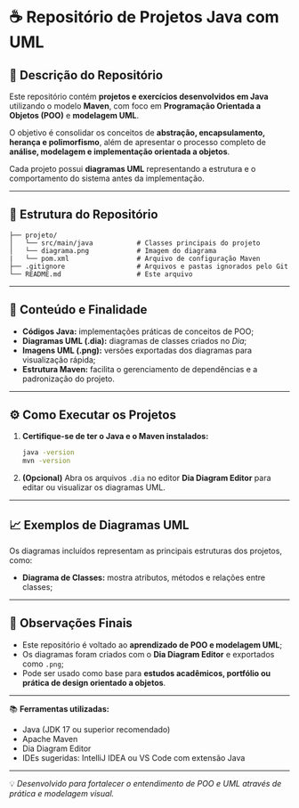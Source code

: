 # ☕ Repositório de Projetos Java com UML

## 📘 Descrição do Repositório

Este repositório contém **projetos e exercícios desenvolvidos em Java** utilizando o modelo **Maven**, com foco em **Programação Orientada a Objetos (POO)** e **modelagem UML**.

O objetivo é consolidar os conceitos de **abstração, encapsulamento, herança e polimorfismo**, além de apresentar o processo completo de **análise, modelagem e implementação orientada a objetos**.

Cada projeto possui **diagramas UML** representando a estrutura e o comportamento do sistema antes da implementação.

---

## 📂 Estrutura do Repositório

```                     
├── projeto/                     
│   └── src/main/java           # Classes principais do projeto
│   └── diagrama.png            # Imagem do diagrama
|   └── pom.xml                 # Arquivo de configuração Maven                   
├── .gitignore                  # Arquivos e pastas ignorados pelo Git
└── README.md                   # Este arquivo
```

---

## 🧠 Conteúdo e Finalidade

- **Códigos Java:** implementações práticas de conceitos de POO;  
- **Diagramas UML (.dia):** diagramas de classes criados no *Dia*;  
- **Imagens UML (.png):** versões exportadas dos diagramas para visualização rápida;  
- **Estrutura Maven:** facilita o gerenciamento de dependências e a padronização do projeto.

---

## ⚙️ Como Executar os Projetos

1. **Certifique-se de ter o Java e o Maven instalados:**
   ```bash
   java -version
   mvn -version
   ```

2. **(Opcional)** Abra os arquivos `.dia` no editor **Dia Diagram Editor** para editar ou visualizar os diagramas UML.

---

## 📈 Exemplos de Diagramas UML

Os diagramas incluídos representam as principais estruturas dos projetos, como:

- **Diagrama de Classes:** mostra atributos, métodos e relações entre classes;  
---

## 🧾 Observações Finais

- Este repositório é voltado ao **aprendizado de POO e modelagem UML**;  
- Os diagramas foram criados com o **Dia Diagram Editor** e exportados como `.png`;  
- Pode ser usado como base para **estudos acadêmicos, portfólio ou prática de design orientado a objetos**.

---

📚 **Ferramentas utilizadas:**
- Java (JDK 17 ou superior recomendado)
- Apache Maven
- Dia Diagram Editor
- IDEs sugeridas: IntelliJ IDEA ou VS Code com extensão Java

---

💡 *Desenvolvido para fortalecer o entendimento de POO e UML através de prática e modelagem visual.*
